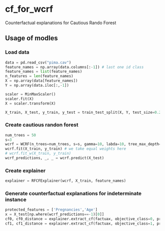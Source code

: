 # cf_for_wcrf
Counterfactual explanations for Cautious Rando Forest

## Usage of modles

### Load data
```python
data = pd.read_csv("pima.cav")
feature_names = np.array(data.columns[:-1]) # last one id class
feature_names = list(feature_names)
n_features = len(feature_names)
X = np.array(data[feature_names])
Y = np.array(data.iloc[:,-1])

scaler = MinMaxScaler()
scaler.fit(X)
X = scaler.transform(X)

X_train, X_test, y_train, y_test = train_test_split(X, Y, test_size=0.2, random_state=None)
```

### Create cautious randon forest
```python
num_trees = 50
s=3
wcrf = WCRF(n_trees=num_trees, s=s, gamma=10, labda=10, tree_max_depth=7, combination=1, data_name='pima')
wcrf.fit(X_train, y_train) # we take equal weights here
# wcrf.fit_w(X_train, y_train)
wcrf_predictions, _, _ = wcrf.predict(X_test)
```

### Create explainer
```python
explainer = RFCFExplainer(wcrf, X_train, feature_names)
```

### Generate counterfactual explanations for indeterminate instance
```python
protected_features = ['Pregnancies','Age']
x = X_test[np.where(wcrf_predictions==-1)[0]]
cf0, cf0_distance = explainer.extract_cf(factuax, objective_class=0, protected_features=protected_features)
cf1, cf1_distance = explainer.extract_cf(factuax, objective_class=1, protected_features=protected_features)
```
